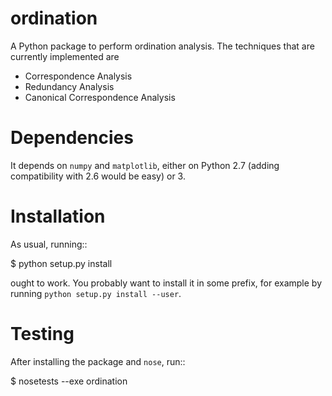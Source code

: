 ordination
==========

A Python package to perform ordination analysis. The techniques that
are currently implemented are

* Correspondence Analysis
* Redundancy Analysis
* Canonical Correspondence Analysis

Dependencies
============

It depends on `numpy` and `matplotlib`, either on Python 2.7 (adding
compatibility with 2.6 would be easy) or 3.

Installation
============

As usual, running::

  $ python setup.py install

ought to work. You probably want to install it in some prefix, for
example by running `python setup.py install --user`.

Testing
=======

After installing the package and `nose`, run::

  $ nosetests --exe ordination
